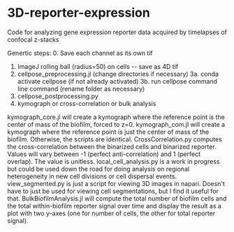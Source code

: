 # 3D-reporter-expression
Code for analyzing gene expression reporter data acquired by timelapses of confocal z-stacks

Genertic steps:
0. Save each channel as its own tif
1. ImageJ rolling ball (radius=50) on cells -- save as 4D tif
2. cellpose_preprocessing.jl (change directories if necessary)
3a. conda activate cellpose (if not already activated)
3b. run cellpose command line command (rename folder as necessary)
4. cellpose_postprocessing.py
5. kymograph or cross-correlation or bulk analysis

kymograph_core.jl will create a kymograph where the reference point is the center of mass of the biofilm, forced to z=0. kymograph_com.jl will create a kymograph where the reference point is just the center of mass of the biofilm. Otherwise, the scripts are identical. CrossCorrelation.py computes the cross-correlation between the binarized cells and binarized reporter. Values will vary between -1 (perfect anti-correlation) and 1 (perfect overlap). The value is unitless. local_cell_analysis.py is a work in progress but could be used down the road for doing analysis on regional heterogeneity in new cell divisions or cell dispersal events. view_segmented.py is just a script for viewing 3D images in napari. Doesn't have to just be used for viewing cell segmentations, but I find it useful for that. BulkBiofilmAnalysis.jl will compute the total number of biofilm cells and the total within-biofilm reporter signal over time and display the result as a plot with two y-axes (one for number of cells, the other for total reporter signal).
